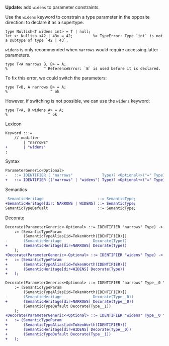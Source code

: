 **Update:** add `widens` to parameter constraints.

Use the `widens` keyword to constrain a type parameter in the opposite direction: to declare it as a supertype.
```cp
type Nullish<T widens int> = T | null;
let x: Nullish.<42 | 43> = 42;         %> TypeError: Type `int` is not a subtype of type `42 | 43`.
```

`widens` is only recommended when `narrows` would require accessing latter parameters.
```cp
type T<A narrows B, B> = A;
%                ^ ReferenceError: `B` is used before it is declared.
```
To fix this error, we could switch the parameters:
```cp
type T<B, A narrows B> = A;
%                   ^ ok
```
However, if switching is not possible, we can use the `widens` keyword:
```cp
type T<A, B widens A> = A;
%                  ^ ok
```

Lexicon
```diff
Keyword :::=
	// modifier
		| "narrows"
+		| "widens"
;
```

Syntax
```diff
ParameterGeneric<Optional>
-	::= IDENTIFIER ( "narrows"             Type)? <Optional+>("=" Type);
+	::= IDENTIFIER (("narrows" | "widens") Type)? <Optional+>("=" Type);
```

Semantics
```diff
-SemanticHeritage                        ::= SemanticType;
+SemanticHeritage[dir: NARROWS | WIDENS] ::= SemanticType;
SemanticTypeDefualt                      ::= SemanticType;
```

Decorate
```diff
Decorate(ParameterGeneric<-Optional> ::= IDENTIFIER "narrows" Type) -> SemanticTypeParam
	:= (SemanticTypeParam
		(SemanticTypeAlias[id=TokenWorth(IDENTIFIER)])
-		(SemanticHeritage              Decorate(Type))
+		(SemanticHeritage[dir=NARROWS] Decorate(Type))
	);
+Decorate(ParameterGeneric<-Optional> ::= IDENTIFIER "widens" Type) -> SemanticTypeParam
+	:= (SemanticTypeParam
+		(SemanticTypeAlias[id=TokenWorth(IDENTIFIER)])
+		(SemanticHeritage[dir=WIDENS] Decorate(Type))
+	);

Decorate(ParameterGeneric<+Optional> ::= IDENTIFIER "narrows" Type__0 "=" Type__1) -> SemanticTypeParam
	:= (SemanticTypeParam
		(SemanticTypeAlias[id=TokenWorth(IDENTIFIER)])
-		(SemanticHeritage              Decorate(Type__0))
+		(SemanticHeritage[dir=NARROWS] Decorate(Type__0))
		(SemanticTypeDefault Decorate(Type__1))
	);
+Decorate(ParameterGeneric<+Optional> ::= IDENTIFIER "widens" Type__0 "=" Type__1) -> SemanticTypeParam
+	:= (SemanticTypeParam
+		(SemanticTypeAlias[id=TokenWorth(IDENTIFIER)])
+		(SemanticHeritage[dir=WIDENS] Decorate(Type__0))
+		(SemanticTypeDefault Decorate(Type__1))
+	);
```
